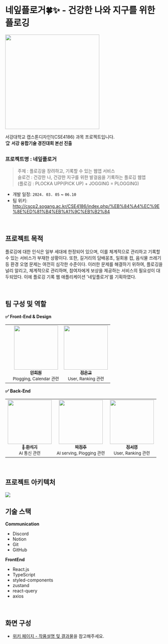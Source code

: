 # 네잎플로거🍀✨ - 건강한 나와 지구를 위한 플로깅

<img width=300px src="https://github.com/user-attachments/assets/52bc9410-a479-4750-845d-21691f129e94">

서강대학교 캡스톤디자인1(CSE4186) 과목 프로젝트입니다.<br>
🏆 **서강 융합기술 경진대회 본선 진출**

### 프로젝트명 : 네잎플로거

> 주제 : 플로깅을 장려하고, 기록할 수 있는 웹앱 서비스<br>
> 슬로건 : 건강한 나, 건강한 지구를 위한 발걸음을 기록하는 플로깅 웹앱<br>
> (플로깅 : PLOCKA UPP(PICK UP) + JOGGING = PLOGGING)

- 개발 일정: `2024. 03. 05` ~ `06.10`
- 팀 위키: http://cscp2.sogang.ac.kr/CSE4186/index.php/%EB%84%A4%EC%9E%8E%ED%81%B4%EB%A1%9C%EB%B2%84

<br>

## 프로젝트 목적

플로깅에 대한 인식은 일부 세대에 한정되어 있으며, 이를 체계적으로 관리하고 기록할 수 있는 서비스가 부재한 상황이다. 또한, 길거리의 담배꽁초, 일회용 컵, 음식물 쓰레기 등 환경 오염 문제는 여전히 심각한 수준이다. 이러한 문제를 해결하기 위하여, 플로깅을 널리 알리고, 체계적으로 관리하며, 참여자에게 보상을 제공하는 서비스의 필요성이 대두되었다. 이에 플로깅 기록 웹 애플리케이션 '네잎플로거'를 기획하였다.

<br>

## 팀 구성 및 역할

**✅ Front-End & Design**

<table>
  <tbody>
    <tr>
      <td align="center"><td align="center"><a href="https://github.com/naya-h2">
      <img width=140px src="https://avatars.githubusercontent.com/u/103186362?v=4" alt=""/><br />
      <sub><b>안희원</b></sub></a><br /><sub>Plogging, Calendar 관련</sub></td>
      <td align="center"><a href="https://github.com/ekj1003">
      <img width=140px src="https://avatars.githubusercontent.com/u/140819406?v=4" alt=""/><br />
      <sub><b>정은교</b></sub></a><br /><sub>User, Ranking 관련</sub></td>
    </tr>
  </tbody>
</table>

**✅ Back-End**

<table>
  <tbody>
    <tr>
      <td align="center"><a href="https://github.com/turkeyhan">
      <img width=140px src="https://avatars.githubusercontent.com/u/25241826?v=4" alt=""/><br />
      <sub><b>👑 한석기</b></sub></a><br /><sub>AI 통신 관련</sub></td>
      <td align="center"><a href="https://github.com/gorapang">
      <img width=140px src="https://avatars.githubusercontent.com/u/107031994?v=4" alt=""/><br />
      <sub><b>박정주</b></sub></a><br /><sub>AI serving, Plogging 관련</sub></td>
      <td align="center"><a href="https://github.com/SSEO5">
      <img width=140px src="https://avatars.githubusercontent.com/u/97823296?v=4" alt=""/><br />
      <sub><b>정서영</b></sub></a><br /><sub>User, Ranking 관련</sub></td>
    </tr>
  </tbody>
</table>
<br>

## 프로젝트 아키텍처

<img src="https://github.com/user-attachments/assets/1f7568d6-f383-45a8-8c2e-cd628a93f9f7">

## 기술 스택

**Communication**

- Discord
- Notion
- Git
- GitHub

**FrontEnd**

- React.js
- TypeScript
- styled-components
- zustand
- react-query
- axios

<br>

## 화면 구성

- [위키 페이지 - 작품설명 및 결과물](http://cscp2.sogang.ac.kr/CSE4186/index.php/%EB%84%A4%EC%9E%8E%ED%81%B4%EB%A1%9C%EB%B2%84#.EC.9E.91.ED.92.88.EC.84.A4.EB.AA.85_.EB.B0.8F_.EA.B2.B0.EA.B3.BC.EB.AC.BC)을 참고해주세요.
